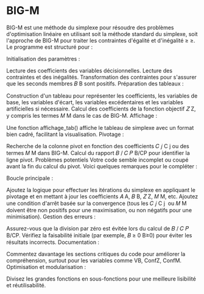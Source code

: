 # BIG-M
BIG-M est une méthode du simplexe pour résoudre des problèmes d'optimisation linéaire
en utilisant soit la méthode standard du simplexe, soit l'approche de BIG-M pour traiter les contraintes d'égalité et d'inégalité 
≥
≥. Le programme est structuré pour :

Initialisation des paramètres :

Lecture des coefficients des variables décisionnelles.
Lecture des contraintes et des inégalités.
Transformation des contraintes pour s'assurer que les seconds membres 
𝐵
B sont positifs.
Préparation des tableaux :

Construction d'un tableau pour représenter les coefficients, les variables de base, les variables d'écart, les variables excédentaires et les variables artificielles si nécessaire.
Calcul des coefficients de la fonction objectif 
𝑍
Z, y compris les termes 
𝑀
M dans le cas de BIG-M.
Affichage :

Une fonction affichage_tab() affiche le tableau de simplexe avec un format bien cadré, facilitant la visualisation.
Pivotage :

Recherche de la colonne pivot en fonction des coefficients 
𝐶
𝑗
C 
j
​
  ou des termes 
𝑀
M dans BIG-M.
Calcul du rapport 
𝐵
/
𝐶
𝑃
B/CP pour identifier la ligne pivot.
Problèmes potentiels
Votre code semble incomplet ou coupé avant la fin du calcul du pivot. Voici quelques remarques pour le compléter :

Boucle principale :

Ajoutez la logique pour effectuer les itérations du simplexe en appliquant le pivotage et en mettant à jour les coefficients 
𝐴
A, 
𝐵
B, 
𝑍
Z, 
𝑀
M, etc.
Ajoutez une condition d'arrêt basée sur la convergence (tous les 
𝐶
𝑗
C 
j
​
  ou 
𝑀
M doivent être non positifs pour une maximisation, ou non négatifs pour une minimisation).
Gestion des erreurs :

Assurez-vous que la division par zéro est évitée lors du calcul de 
𝐵
/
𝐶
𝑃
B/CP.
Vérifiez la faisabilité initiale (par exemple, 
𝐵
≥
0
B≥0) pour éviter les résultats incorrects.
Documentation :

Commentez davantage les sections critiques du code pour améliorer la compréhension, surtout pour les variables comme VB, ConfZ, ConfM.
Optimisation et modularisation :

Divisez les grandes fonctions en sous-fonctions pour une meilleure lisibilité et réutilisabilité.
